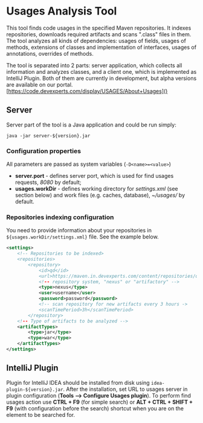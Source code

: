 Usages Analysis Tool
======

This tool finds code usages in the specified Maven repositories. It indexes repositories, downloads required artifacts and scans ".class" files in them. The tool analyzes all kinds of dependencies: usages of fields, usages of methods, extensions of classes and implementation of interfaces, usages of annotations, overrides of methods. 

The tool is separated into 2 parts: server application, which collects all information and analyzes classes, and a client one, which is implemented as IntelliJ Plugin. Both of them are currently in development, but alpha versions are available on our portal.
[https://code.devexperts.com/display/USAGES/About+Usages]()

Server
------
Server part of the tool is a Java application and could be run simply:

`java -jar server-${version}.jar`
 

### Configuration properties
All parameters are passed as system variables (`-D<name>=<value>`) 

* **server.port** - defines server port, which is used for find usages requests, *8080* by default;
* **usages.workDir** - defines working directory for *settings.xml* (see section below) and work files (e.g. caches, database), *~/usages/* by default.

### Repositories indexing configuration
You need to provide information about your repositories in `${usages.workDir/settings.xml}` file. See the example below.

```xml
<settings>
    <!-- Repositories to be indexed>
    <repositories> 
        <repository>
            <id>qd</id>
            <url>https://maven.in.devexperts.com/content/repositories/qd/</url>
            <!-- repository system, "nexus" or "artifactory" -->
            <type>nexus</type> 
            <user>username</user>
            <password>password</password>
            <!-- scan repository for new artifacts every 3 hours ->
            <scanTimePeriod>3h</scanTimePeriod>
        </repository>
    <!-- Type of artifacts to be analyzed -->
    <artifactTypes>
        <type>jar</type>
        <type>war</type>
    </artifactTypes>
</settings>
```

IntelliJ Plugin
---------------
Plugin for IntelliJ IDEA should be installed from disk using `idea-plugin-${version}.jar`. After the installation, set URL to usages server in plugin configuration (**Tools --> Configure Usages plugin**). To perform find usages action use **CTRL + F9** (for simple search) or **ALT + CTRL + SHIFT + F9** (with configuration before the search) shortcut when you are on the element to be searched for.